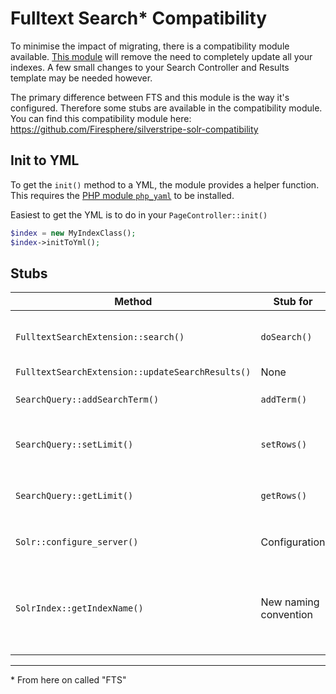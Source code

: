# Fulltext Search\* Compatibility

To minimise the impact of migrating, there is a compatibility module available.
[This module](https://github.com/Firesphere/silverstripe-solr-compatibility) will remove the need to completely update all your indexes.
A few small changes to your Search Controller and Results template may be needed however.

The primary difference between FTS and this module is the way it's configured. Therefore some stubs are available in the compatibility module.
You can find this compatibility module here: https://github.com/Firesphere/silverstripe-solr-compatibility

## Init to YML

To get the `init()` method to a YML, the module provides a helper function. This requires the [PHP module `php_yaml`](https://www.php.net/manual/en/book.yaml.php) to be installed.

Easiest to get the YML is to do in your `PageController::init()`

```php
$index = new MyIndexClass();
$index->initToYml();
```

## Stubs

| Method | Stub for | Calls | Purpose |
|-|-|-|-|
| `FulltextSearchExtension::search()` | `doSearch()` | `BaseIndex::doSearch()` | Prevent errors from calling the old method |
| `FulltextSearchExtension::updateSearchResults()` | None | | None | Return an `ArrayData::class` instead of a `SearchResult::class` |
| `SearchQuery::addSearchTerm()` | `addTerm()` | `BaseQuery::addTerm()` | Stub for old `addSearchTerm` method |
| `SearchQuery::setLimit()` | `setRows()` | `BaseQuery::setRows()` | Help prevent errors moving from `Limit` to `Rows` | 
| `SearchQuery::getLimit()` | `getRows()` | `BaseQuery::setRows()` | Help prevent errors moving from `Limit` to `Rows` |
| `Solr::configure_server()` | Configuration | None | Old way of configuring support |
| `SolrIndex::getIndexName()` | New naming convention | None | Prevent errors moving from the old automated naming to the required naming |

----------

\* From here on called "FTS"
